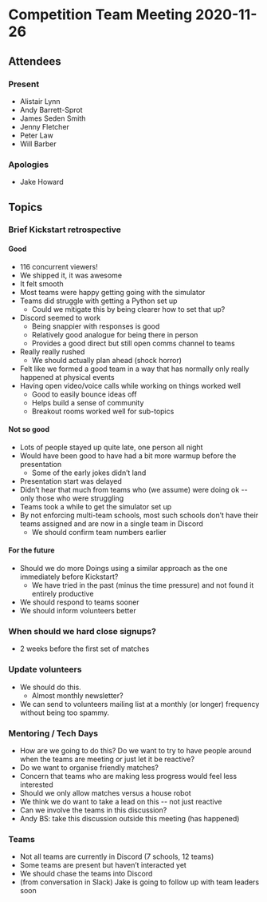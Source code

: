 # Competition Team Meeting 2020-11-26

## Attendees

### Present

- Alistair Lynn
- Andy Barrett-Sprot
- James Seden Smith
- Jenny Fletcher
- Peter Law
- Will Barber

### Apologies

- Jake Howard

## Topics

### Brief Kickstart retrospective

#### Good

 * 116 concurrent viewers!
 * We shipped it, it was awesome
 * It felt smooth
 * Most teams were happy getting going with the simulator
 * Teams did struggle with getting a Python set up
    * Could we mitigate this by being clearer how to set that up?
 * Discord seemed to work
    * Being snappier with responses is good
    * Relatively good analogue for being there in person
    * Provides a good direct but still open comms channel to teams
 * Really really rushed
    * We should actually plan ahead (shock horror)
 * Felt like we formed a good team in a way that has normally only really happened at physical events
 * Having open video/voice calls while working on things worked well
    * Good to easily bounce ideas off
    * Helps build a sense of community
    * Breakout rooms worked well for sub-topics

#### Not so good

 * Lots of people stayed up quite late, one person all night
 * Would have been good to have had a bit more warmup before the presentation
    * Some of the early jokes didn’t land
 * Presentation start was delayed
 * Didn’t hear that much from teams who (we assume) were doing ok -- only those who were struggling
 * Teams took a while to get the simulator set up
 * By not enforcing multi-team schools, most such schools don’t have their teams assigned and are now in a single team in Discord
    * We should confirm team numbers earlier

#### For the future

 * Should we do more Doings using a similar approach as the one immediately before Kickstart?
    * We have tried in the past (minus the time pressure) and not found it entirely productive
 * We should respond to teams sooner
 * We should inform volunteers better

### When should we hard close signups?

 * 2 weeks before the first set of matches

### Update volunteers

 * We should do this.
    * Almost monthly newsletter?
 * We can send to volunteers mailing list at a monthly (or longer) frequency without being too spammy.

### Mentoring / Tech Days

 * How are we going to do this? Do we want to try to have people around when the teams are meeting or just let it be reactive?
 * Do we want to organise friendly matches?
 * Concern that teams who are making less progress would feel less interested
 * Should we only allow matches versus a house robot
 * We think we do want to take a lead on this -- not just reactive
 * Can we involve the teams in this discussion?
 * Andy BS: take this discussion outside this meeting (has happened)

### Teams

 * Not all teams are currently in Discord (7 schools, 12 teams)
 * Some teams are present but haven’t interacted yet
 * We should chase the teams into Discord
 * (from conversation in Slack) Jake is going to follow up with team leaders soon
